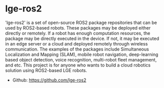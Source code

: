 # lge-ros2
'lge-ros2' is a set of open-source ROS2 package repositories that can be used by ROS2-based robots. These packages may be deployed either directly or remotely. If a robot has enough computation resources, the package may be directly executed in the device. If not, it may be executed in an edge server or a cloud and deployed remotely through wireless communication. The examples of the packages include Simultaneous Localization and Mapping (SLAM), mobile robot navigation, deep-learning based object detection, voice recognition, multi-robot fleet management, and etc. This project is for anyone who wants to build a cloud robotics solution using ROS2-based LGE robots.
  - Github: https://github.com/lge-ros2
